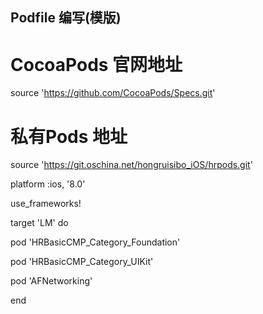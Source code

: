 

## Podfile 编写(模版)

# CocoaPods 官网地址
source 'https://github.com/CocoaPods/Specs.git'
# 私有Pods 地址
source 'https://git.oschina.net/hongruisibo_iOS/hrpods.git'

platform :ios, '8.0'

use_frameworks!

target 'LM' do

pod 'HRBasicCMP_Category_Foundation'

pod 'HRBasicCMP_Category_UIKit'

pod 'AFNetworking'

end